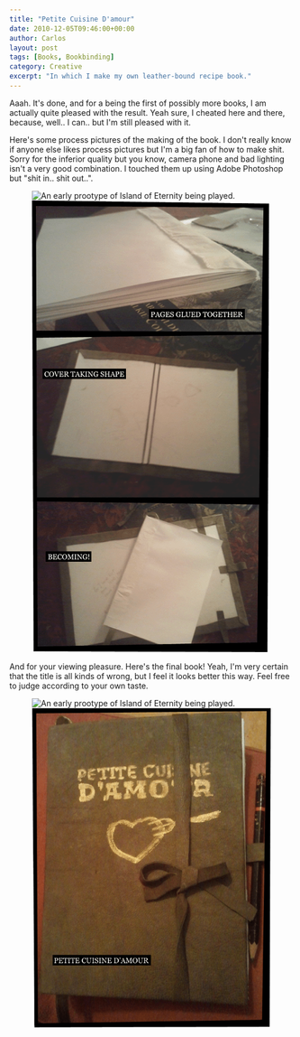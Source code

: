 ```yaml
---
title: "Petite Cuisine D'amour"
date: 2010-12-05T09:46:00+00:00
author: Carlos
layout: post
tags: [Books, Bookbinding]
category: Creative
excerpt: "In which I make my own leather-bound recipe book."
---
```

Aaah. It's done, and for a being the first of possibly more books, I am actually quite pleased with the result. Yeah sure, I cheated here and there, because, well.. I can.. but I'm still pleased with it.

Here's some process pictures of the making of the book. I don't really know if anyone else likes process pictures but I'm a big fan of how to make shit. Sorry for the inferior quality but you know, camera phone and bad lighting isn't a very good combination. I touched them up using Adobe Photoshop but "shit in.. shit out..".

<figure>
  <img class="js-lazy-load" data-original="/assets/posts/2010/12/book-process.png" alt="An early prootype of Island of Eternity being played.">
  <noscript>
    <img src="/assets/posts/2010/12/book-process.png" alt="An early prootype of Island of Eternity being played.">
  </noscript>
  <figcaption></figcaption>
</figure>
  
And for your viewing pleasure. Here's the final book! Yeah, I'm very certain that the title is all kinds of wrong, but I feel it looks better this way. Feel free to judge according to your own taste.

<figure>
  <img class="js-lazy-load" data-original="/assets/posts/2010/12/book-completed.png" alt="An early prootype of Island of Eternity being played.">
  <noscript>
    <img src="/assets/posts/2010/12/book-completed.png" alt="An early prootype of Island of Eternity being played.">
  </noscript>
  <figcaption></figcaption>
</figure>